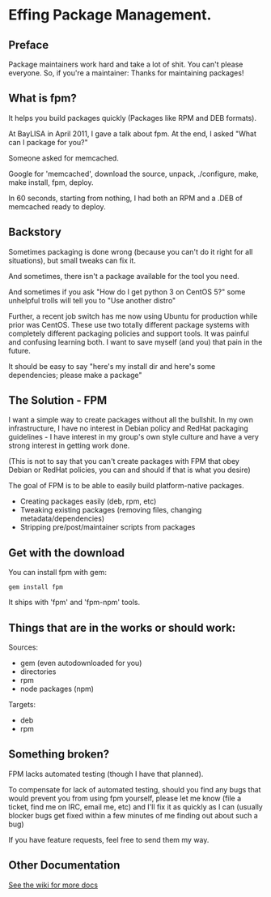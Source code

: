 # Effing Package Management.

## Preface

Package maintainers work hard and take a lot of shit. You can't please everyone. So, if you're a maintainer: Thanks for maintaining packages!

## What is fpm?

It helps you build packages quickly (Packages like RPM and DEB formats).

At BayLISA in April 2011, I gave a talk about fpm. At the end, I asked "What
can I package for you?"

Someone asked for memcached.

Google for 'memcached', download the source, unpack, ./configure, make, make
install, fpm, deploy.

In 60 seconds, starting from nothing, I had both an RPM and a .DEB of memcached
ready to deploy.

## Backstory

Sometimes packaging is done wrong (because you can't do it right for all
situations), but small tweaks can fix it.

And sometimes, there isn't a package available for the tool you need.

And sometimes if you ask "How do I get python 3 on CentOS 5?" some unhelpful
trolls will tell you to "Use another distro"

Further, a recent job switch has me now using Ubuntu for production while prior
was CentOS. These use two totally different package systems with completely different
packaging policies and support tools. It was painful and confusing learning both. I
want to save myself (and you) that pain in the future.

It should be easy to say "here's my install dir and here's some dependencies;
please make a package"

## The Solution - FPM

I want a simple way to create packages without all the bullshit. In my own
infrastructure, I have no interest in Debian policy and RedHat packaging
guidelines - I have interest in my group's own style culture and have a very strong
interest in getting work done.

(This is not to say that you can't create packages with FPM that obey Debian or
RedHat policies, you can and should if that is what you desire)

The goal of FPM is to be able to easily build platform-native packages.

* Creating packages easily (deb, rpm, etc)
* Tweaking existing packages (removing files, changing metadata/dependencies)
* Stripping pre/post/maintainer scripts from packages

## Get with the download

You can install fpm with gem:

    gem install fpm

It ships with 'fpm' and 'fpm-npm' tools.

## Things that are in the works or should work:

Sources:

* gem (even autodownloaded for you)
* directories
* rpm
* node packages (npm)

Targets:

* deb
* rpm

## Something broken?

FPM lacks automated testing (though I have that planned).

To compensate for lack of automated testing, should you find any bugs that
would prevent you from using fpm yourself, please let me know (file a ticket,
find me on IRC, email me, etc) and I'll fix it as quickly as I can (usually
blocker bugs get fixed within a few minutes of me finding out about such a bug)

If you have feature requests, feel free to send them my way.

## Other Documentation

[See the wiki for more docs](https://github.com/jordansissel/fpm/wiki)

